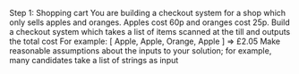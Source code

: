 Step 1: Shopping cart
 You are building a checkout system for a shop which only sells apples and
 oranges.
 Apples cost 60p and oranges cost 25p.
 Build a checkout system which takes a list of items scanned at the till and outputs
 the total cost
 For example: [ Apple, Apple, Orange, Apple ] => £2.05
 Make reasonable assumptions about the inputs to your solution; for example, many
 candidates take a list of strings as input